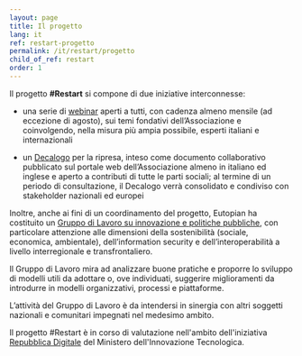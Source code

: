 ```yaml
---
layout: page
title: Il progetto
lang: it
ref: restart-progetto
permalink: /it/restart/progetto
child_of_ref: restart
order: 1
---
```


Il progetto **#Restart** si compone di due iniziative interconnesse:

* una serie di [webinar](/it/restart/webinar) aperti a tutti, con cadenza almeno mensile (ad eccezione di agosto), sui temi fondativi dell’Associazione e coinvolgendo, nella misura più ampia possibile, esperti italiani e internazionali

* un [Decalogo](/it/restart/decalogo) per la ripresa, inteso come documento collaborativo pubblicato sul portale web dell’Associazione almeno in italiano ed inglese e aperto a contributi di tutte le parti sociali; al termine di un periodo di consultazione, il Decalogo verrà consolidato e condiviso con stakeholder nazionali ed europei

Inoltre, anche ai fini di un coordinamento del progetto, Eutopian ha costituito un [Gruppo di Lavoro su innovazione e politiche pubbliche](/it/restart/working-group), con particolare attenzione alle dimensioni della sostenibilità (sociale, economica, ambientale), dell’information security e dell’interoperabilità a livello interregionale e transfrontaliero.

Il Gruppo di Lavoro mira ad analizzare buone pratiche e proporre lo sviluppo di modelli utili da adottare o, ove individuati, suggerire miglioramenti da introdurre in modelli organizzativi, processi e piattaforme.

L’attività del Gruppo di Lavoro è da intendersi in sinergia con altri soggetti nazionali e comunitari impegnati nel medesimo ambito.

Il progetto #Restart è in corso di valutazione nell'ambito dell'iniziativa [Repubblica Digitale](https://innovazione.gov.it/it/repubblica-digitale/) del Ministero dell'Innovazione Tecnologica.
